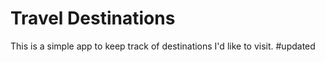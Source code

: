 # Travel Destinations

This is a simple app to keep track of destinations I'd like to visit.
#updated
